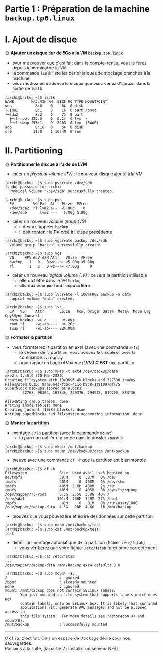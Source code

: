 # Partie 1 : Préparation de la machine `backup.tp6.linux`

# I. Ajout de disque

🌞 **Ajouter un disque dur de 5Go à la VM `backup.tp6.linux`**

- pour me prouver que c'est fait dans le compte-rendu, vous le ferez depuis le terminal de la VM
- la commande `lsblk` liste les périphériques de stockage branchés à la machine
- vous mettrez en évidence le disque que vous venez d'ajouter dans la sortie de `lsblk`

```bash=
[archi@backup ~]$ lsblk
NAME        MAJ:MIN RM  SIZE RO TYPE MOUNTPOINT
sda           8:0    0    8G  0 disk
├─sda1        8:1    0    1G  0 part /boot
└─sda2        8:2    0    7G  0 part
  ├─rl-root 253:0    0  6.2G  0 lvm  /
  └─rl-swap 253:1    0  820M  0 lvm  [SWAP]
sdb           8:16   0    5G  0 disk
sr0          11:0    1 1024M  0 rom
```

# II. Partitioning

🌞 **Partitionner le disque à l'aide de LVM**

- créer un *physical volume (PV)* : le nouveau disque ajouté à la VM

```bash=
[archi@backup ~]$ sudo pvcreate /dev/sdb
[sudo] password for archi:
  Physical volume "/dev/sdb" successfully created.
```

```bash=
[archi@backup ~]$ sudo pvs
  PV         VG Fmt  Attr PSize  PFree
  /dev/sda2  rl lvm2 a--  <7.00g    0
  /dev/sdb      lvm2 ---   5.00g 5.00g
```
- créer un nouveau *volume group (VG)*
  - il devra s'appeler `backup`
  - il doit contenir le PV créé à l'étape précédente

```bash=
[archi@backup ~]$ sudo vgcreate backup /dev/sdb
  Volume group "backup" successfully created
```
```bash=
[archi@backup ~]$ sudo vgs
  VG     #PV #LV #SN Attr   VSize  VFree
  backup   1   0   0 wz--n- <5.00g <5.00g
  rl       1   2   0 wz--n- <7.00g     0
```
- créer un nouveau *logical volume (LV)* : ce sera la partition utilisable
  - elle doit être dans le VG `backup`
  - elle doit occuper tout l'espace libre
```bash=
[archi@backup ~]$ sudo lvcreate -l 100%FREE backup -n data
  Logical volume "data" created.
```
```bash=
[archi@backup ~]$ sudo lvs
  LV   VG     Attr       LSize   Pool Origin Data%  Meta%  Move Log Cpy%Sync Convert
  data backup -wi-a-----  <5.00g
  root rl     -wi-ao----  <6.20g
  swap rl     -wi-ao---- 820.00m
```

🌞 **Formater la partition**

- vous formaterez la partition en ext4 (avec une commande `mkfs`)
  - le chemin de la partition, vous pouvez le visualiser avec la commande `lvdisplay`
  - pour rappel un *Logical Volume (LVM)* **C'EST** une partition

```bash=
[archi@backup ~]$ sudo mkfs -t ext4 /dev/backup/data
mke2fs 1.45.6 (20-Mar-2020)
Creating filesystem with 1309696 4k blocks and 327680 inodes
Filesystem UUID: 9aa95643-f5bc-411c-b9c8-1e91097dfa75
Superblock backups stored on blocks:
        32768, 98304, 163840, 229376, 294912, 819200, 884736

Allocating group tables: done
Writing inode tables: done
Creating journal (16384 blocks): done
Writing superblocks and filesystem accounting information: done
```

🌞 **Monter la partition**

- montage de la partition (avec la commande `mount`)
  - la partition doit être montée dans le dossier `/backup`

```bash=
[archi@backup ~]$ sudo mkdir /mnt/backup
[archi@backup ~]$ sudo mount /dev/backup/data /mnt/backup
```
  - preuve avec une commande `df -h` que la partition est bien montée

```bash=
[archi@backup ~]$ df -h
Filesystem               Size  Used Avail Use% Mounted on
devtmpfs                 387M     0  387M   0% /dev
tmpfs                    405M     0  405M   0% /dev/shm
tmpfs                    405M  5.6M  400M   2% /run
tmpfs                    405M     0  405M   0% /sys/fs/cgroup
/dev/mapper/rl-root      6.2G  2.5G  3.8G  40% /
/dev/sda1               1014M  266M  749M  27% /boot
tmpfs                     81M     0   81M   0% /run/user/1000
/dev/mapper/backup-data  4.9G   20M  4.6G   1% /mnt/backup
```
  - prouvez que vous pouvez lire et écrire des données sur cette partition

```bash=
[archi@backup ~]$ sudo nano /mnt/backup/test
[archi@backup ~]$ sudo cat /mnt/backup/test
test
```
- définir un montage automatique de la partition (fichier `/etc/fstab`)
  - vous vérifierez que votre fichier `/etc/fstab` fonctionne correctement

```bash=
[archi@backup ~]$ cat /etc/fstab
...
/dev/mapper/backup-data /mnt/backup ext4 defaults 0 0
```

```bash=
[archi@backup ~]$ sudo mount -av
/                        : ignored
/boot                    : already mounted
none                     : ignored
mount: /mnt/backup does not contain SELinux labels.
       You just mounted an file system that supports labels which does not
       contain labels, onto an SELinux box. It is likely that confined
       applications will generate AVC messages and not be allowed access to
       this file system.  For more details see restorecon(8) and mount(8).
/mnt/backup              : successfully mounted
```

---

Ok ! Za, z'est fait. On a un espace de stockage dédié pour nos sauvegardes.  
Passons à la suite, [la partie 2 : installer un serveur NFS]
